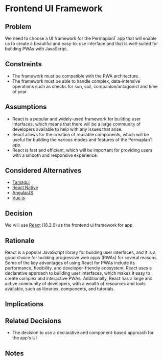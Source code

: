 # Frontend UI Framework

## Problem

We need to choose a UI framework for the PermaplanT app that will enable us to create a beautiful and easy-to-use interface and that is well-suited for building PWAs with JavaScript.

## Constraints

- The framework must be compatible with the PWA architecture.
- The framework must be able to handle complex, data-intensive operations such as checks for sun, soil, companion/antagonist and time of year.

## Assumptions

- React is a popular and widely-used framework for building user interfaces, which means that there will be a large community of developers available to help with any issues that arise.
- React allows for the creation of reusable components, which will be useful for building the various modes and features of the PermaplanT app.
- React is fast and efficient, which will be important for providing users with a smooth and responsive experience.

## Considered Alternatives

- [Tamagui](https://tamagui.dev/blog/version-one)
- [React Native](https://reactnative.dev/)
- [AngularJS](https://angularjs.org/)
- [Vue.js](https://vuejs.org/)

## Decision

We will use [React](https://reactjs.org/) (18.2.0) as the frontend ui framework for app.

## Rationale

React is a popular JavaScript library for building user interfaces, and it is a good choice for building progressive web apps (PWAs) for several reasons.
Some of the key advantages of using React for PWAs include its performance, flexibility, and developer-friendly ecosystem.
React uses a declarative approach to building user interfaces, which makes it easy to create complex and interactive PWAs.
Additionally, React has a large and active community of developers, with a wealth of resources and tools available, such as libraries, components, and tutorials.

## Implications

## Related Decisions

- The decision to use a declarative and component-based approach for the app's UI

## Notes
